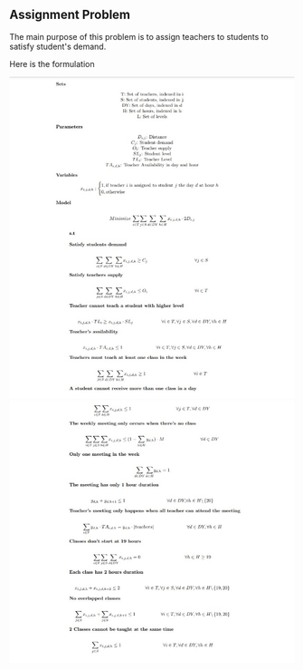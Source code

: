 ## Assignment Problem
The main purpose of this problem is to assign teachers to students to satisfy student's demand.

Here is the formulation 

<img src= "https://github.com/jsroa15/optimization/blob/master/assignment_problem/formulation/page1.jpg" width="600"/>
<img src= "https://github.com/jsroa15/optimization/blob/master/assignment_problem/formulation/page2.jpg" width="600"/>


